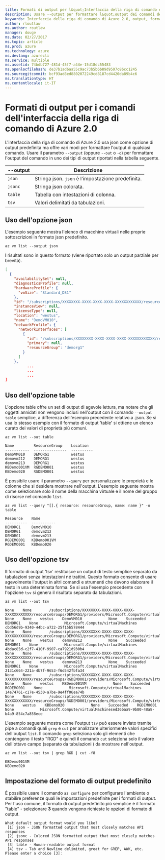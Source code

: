 ```yaml
---
title: Formati di output per l&quot;Interfaccia della riga di comando di Azure 2.0
description: Usare --output per formattare l&quot;output dei comandi dell&quot;interfaccia della riga di comando di Azure 2.0 in tabelle, elenchi o json.
keywords: Interfaccia della riga di comando di Azure 2.0, output, formato, tabella, elenco, json, Linux, Mac, Windows, OS X
author: rloutlaw
ms.author: routlaw
manager: douge
ms.date: 02/27/2017
ms.topic: article
ms.prod: azure
ms.technology: azure
ms.devlang: azurecli
ms.service: multiple
ms.assetid: 74bdb727-481d-45f7-a44e-15d18dc55483
ms.openlocfilehash: de37b1ad6aa55c9ac73b5b6b89d9507c86cc1245
ms.sourcegitcommit: bcf93ad8ed8802072249cd8187cd4420da89b4c6
ms.translationtype: HT
ms.contentlocale: it-IT
---
```

# <a name="output-formats-for-azure-cli-20-commands"></a>Formati di output per i comandi dell'interfaccia della riga di comando di Azure 2.0

L'interfaccia della riga di comando di Azure 2.0 usa json come opzione di output predefinita ma offre vari modi per formattare l'output di qualsiasi comando.  Usare il parametro `--output` (oppure `--out` o `-o`) per formattare l'output del comando in uno dei tipi di output riportati nella tabella seguente. 

--output | Descrizione
---------|-------------------------------
`json`   | Stringa json. `json` è l'impostazione predefinita.
`jsonc`  | Stringa json colorata.
`table`  | Tabella con intestazioni di colonna.
`tsv`    | Valori delimitati da tabulazioni.

## <a name="using-the-json-option"></a>Uso dell'opzione json

L'esempio seguente mostra l'elenco di macchine virtuali nelle proprie sottoscrizioni in formato json predefinito.

```azurecli
az vm list --output json
```

I risultati sono in questo formato (viene riportato solo un output parziale per brevità).

```json
[
  {
    "availabilitySet": null,
    "diagnosticsProfile": null,
    "hardwareProfile": {
      "vmSize": "Standard_DS1"
    },
    "id": "/subscriptions/XXXXXXXX-XXXX-XXXX-XXXX-XXXXXXXXXXXX/resourceGroups/DEMORG1/providers/Microsoft.Compute/virtualMachines/DemoVM010",
    "instanceView": null,
    "licenseType": null,
    "location": "westus",
    "name": "DemoVM010",
    "networkProfile": {
      "networkInterfaces": [
        {
          "id": "/subscriptions/XXXXXXXX-XXXX-XXXX-XXXX-XXXXXXXXXXXX/resourceGroups/demorg1/providers/Microsoft.Network/networkInterfaces/DemoVM010VMNic",
          "primary": null,
          "resourceGroup": "demorg1"
        }
      ]
    },
          ...
          ...
          ...   
]
```
 
## <a name="using-the-table-option"></a>Uso dell'opzione table

L'opzione table offre un set di output di agevole lettura, ma notare che gli oggetti annidati non vengono inclusi nell'output con il comando `--output table` semplice, a differenza dell'esempio precedente relativo a .json.  Se si usa lo stesso esempio con il formato di output 'table' si ottiene un elenco curato dei valori di proprietà più comuni.

```azurecli
az vm list --out table
```

```
Name         ResourceGroup    Location
-----------  ---------------  ----------
DemoVM010    DEMORG1          westus
demovm212    DEMORG1          westus
demovm213    DEMORG1          westus
KBDemo001VM  RGDEMO001        westus
KBDemo020    RGDEMO001        westus
```

È possibile usare il parametro `--query` per personalizzare le proprietà e le colonne che si desidera mostrare nell'output. L'esempio seguente mostra come selezionare solo il nome della macchina virtuale e il nome del gruppo di risorse nel comando `list`.

```azurecli
az vm list --query "[].{ resource: resourceGroup, name: name }" -o table
```

```
Resource    Name
----------  -----------
DEMORG1     DemoVM010
DEMORG1     demovm212
DEMORG1     demovm213
RGDEMO001   KBDemo001VM
RGDEMO001   KBDemo020
```

## <a name="using-the-tsv-option"></a>Uso dell'opzione tsv

Il formato di output 'tsv' restituisce un output di testo semplice separato da tabulazioni senza intestazioni né trattini. Questo formato consente di usare agevolmente l'output in altri comandi e strumenti che devono elaborare il testo in una determinata forma. Se si usa l'esempio precedente con l'opzione `tsv` si genera il risultato separato da tabulazioni.

```azurecli
az vm list --out tsv
```

```
None    None        /subscriptions/XXXXXXXX-XXXX-XXXX-XXXX-XXXXXXXXXXXX/resourceGroups/DEMORG1/providers/Microsoft.Compute/virtualMachines/DemoVM010    None    None    westus    DemoVM010            None    Succeeded    DEMORG1    None            Microsoft.Compute/virtualMachines    cbd56d9b-9340-44bc-a722-25f15b578444
None    None        /subscriptions/XXXXXXXX-XXXX-XXXX-XXXX-XXXXXXXXXXXX/resourceGroups/DEMORG1/providers/Microsoft.Compute/virtualMachines/demovm212    None    None    westus    demovm212            None    Succeeded    DEMORG1    None            Microsoft.Compute/virtualMachines    4bdac85d-c2f7-410f-9907-ca7921d930b4
None    None        /subscriptions/XXXXXXXX-XXXX-XXXX-XXXX-XXXXXXXXXXXX/resourceGroups/DEMORG1/providers/Microsoft.Compute/virtualMachines/demovm213    None    None    westus    demovm213            None    Succeeded    DEMORG1    None            Microsoft.Compute/virtualMachines    2131c664-221a-4b7f-9653-f6d542fbfa34
None    None        /subscriptions/XXXXXXXX-XXXX-XXXX-XXXX-XXXXXXXXXXXX/resourceGroups/RGDEMO001/providers/Microsoft.Compute/virtualMachines/KBDemo001VM    None    None    westus    KBDemo001VM            None    Succeeded    RGDEMO001    None            Microsoft.Compute/virtualMachines    14e74761-c17e-4530-a7be-9e4ff06ea74b
None    None        /subscriptions/XXXXXXXX-XXXX-XXXX-XXXX-XXXXXXXXXXXX/resourceGroups/RGDEMO001/providers/Microsoft.Compute/virtualMachines/KBDemo02None    None    westus    KBDemo020            None    Succeeded    RGDEMO001    None            Microsoft.Compute/virtualMachinesed36baa9-9b80-48a8-b4a9-854c7a858ece
```

L'esempio seguente mostra come l'output `tsv` può essere inviato tramite pipe a comandi quali `grep` e `cut` per analizzare ulteriormente valori specifici dell'output `list`. Il comando `grep` seleziona solo gli elementi che contengono il testo "RGD" e quindi il comando `cut` seleziona solo il valore dell'ottavo campo (separato da tabulazioni ) da mostrare nell'output.

```azurecli
az vm list --out tsv | grep RGD | cut -f8
```

```
KBDemo001VM
KBDemo020
```

## <a name="setting-the-default-output-format"></a>Impostazione del formato di output predefinito

È possibile usare il comando `az configure` per configurare l'ambiente o stabilire preferenze quali le impostazioni predefinite per i formati di output. Per l'uso comune, il formato di output predefinito più semplice è il formato "table" - selezionare **3** quando vengono richieste le opzioni di formato di output. 

```
What default output format would you like?
 [1] json - JSON formatted output that most closely matches API responses
 [2] jsonc - Colored JSON formatted output that most closely matches API responses
 [3] table - Human-readable output format
 [4] tsv - Tab and Newline delimited, great for GREP, AWK, etc.
Please enter a choice [3]: 
```